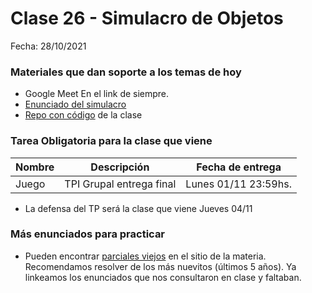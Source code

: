 # Clase 26 - Simulacro de Objetos

Fecha: 28/10/2021


### Materiales que dan soporte a los temas de hoy

* Google Meet  En el link de siempre.
* [Enunciado del simulacro](https://docs.google.com/document/d/e/2PACX-1vTiod1ID7UPdUFQcH7nXs1VlKK6d1EW2FuwzbAkG-TvtBteEFPQJ16EfDSbzX-Y5BgDukIJLE0VdsZ0/pub)
* [Repo con código](https://github.com/pdepjm/2021-o-simulacromensajeria-PalumboN) de la clase

### Tarea Obligatoria para la clase que viene

| Nombre | Descripción | Fecha de entrega |
|-------|-------------|------------------|
| Juego | TPI Grupal entrega final |  Lunes 01/11 23:59hs. |
- La defensa del TP será la clase que viene Jueves 04/11 

### Más enunciados para practicar

* Pueden encontrar [parciales viejos](https://www.pdep.com.ar/material/parciales#h.4aekszbi9wrr) en el sitio de la materia. Recomendamos resolver de los más nuevitos (últimos 5 años). Ya linkeamos los enunciados que nos consultaron en clase y faltaban.
